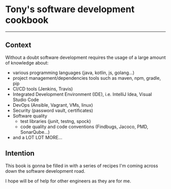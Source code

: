 # Tony's software development cookbook

---

## Context

Without a doubt software development requires the usage of a large amount of knowledge about:
- various programming languages (java, kotlin, js, golang...)
- project management/dependencies tools such as maven, npm, gradle, pip
- CI/CD tools (Jenkins, Travis)
- Integrated Development Environment (IDE), i.e. IntelliJ Idea, Visual Studio Code
- DevOps (Ansible, Vagrant, VMs, linux)
- Security (password vault, certificates)
- Software quality
    - test libraries (junit, testng, spock)
    - code quality and code conventions (Findbugs, Jacoco, PMD, SonarQube...)
- and a LOT LOT MORE...

## Intention

This book is gonna be filled in with a series of recipes I'm coming across down the software development road.

I hope will be of help for other engineers as they are for me.

